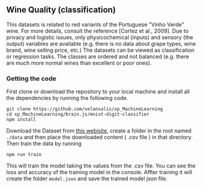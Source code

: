 ## Wine Quality (classification)

This datasets is related to red variants of the Portuguese "Vinho Verde" wine. For more details, consult the reference [Cortez et al., 2009]. Due to privacy and logistic issues, only physicochemical (inputs) and sensory (the output) variables are available (e.g. there is no data about grape types, wine brand, wine selling price, etc.) The datasets can be viewed as classification or regression tasks. The classes are ordered and not balanced (e.g. there are much more normal wines than excellent or poor ones).

### Getting the code

First clone or download the repository to your local machine and install all the dependencies by running the following code.

```
git clone https://github.com/velansalis/xp_MachineLearning
cd xp_MachineLearning/brain.js/mnist-digit-classifier
npm install
```

Download the Dataset from [this webisite](https://www.kaggle.com/uciml/red-wine-quality-cortez-et-al-2009), create a folder in the root named `./data` and then place the downloaded content ( .csv file ) in that directory. Then train the data by running

```
npm run train
```

This will train the model taking the values from the .csv file. You can see the loss and accuracy of the training model in the console. Affter training it will create the folder `model.json` and save the trained model json file.

